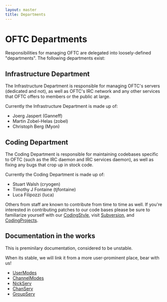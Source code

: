 ```yaml
---
layout: master
title: Departments
---
```

# OFTC Departments #

Responsibilities for managing OFTC are delegated into loosely-defined "departments". The following departments exist:

## Infrastructure Department ##

The Infrastructure Department is responsible for managing OFTC's servers (dedicated and not), as well as OFTC's IRC network and any other services that OFTC offers to members or the public at large.

Currently the Infrastructure Department is made up of:

 * Joerg Jaspert (Ganneff)
 * Martin Zobel-Helas (zobel)
 * Christoph Berg (Myon)

## Coding Department ##

The Coding Department is responsible for maintaining codebases specific to OFTC (such as the IRC daemon and IRC services daemon), as well as fixing any bugs that crop up in stock code.

Currently the Coding Department is made up of:

 * Stuart Walsh (cryogen)
 * Timothy J Fontaine (tjfontaine)
 * Luca Filipozzi (luca)

Others from staff are known to contribute from time to time as well. If you're interested in contributing patches to our code bases please be sure to familiarize yourself with our [CodingStyle](/CodingStyle), visit [Subversion](/Subversion), and [CodingProjects](/CodingProjects).

## Documentation in the works ##

This is preminilary documentation, considered to be unstable.

When its stable, we will link it from a more user-prominent place, bear with us!

 * [UserModes](/UserModes)
 * [ChannelModes](/ChannelModes)
 * [NickServ](/NickServ)
 * [ChanServ](/ChanServ)
 * [GroupServ](/GroupServ)

